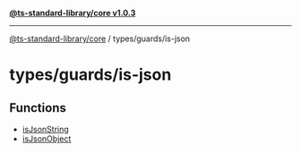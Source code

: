[**@ts-standard-library/core v1.0.3**](../../../README.md)

***

[@ts-standard-library/core](../../../modules.md) / types/guards/is-json

# types/guards/is-json

## Functions

- [isJsonString](functions/isJsonString.md)
- [isJsonObject](functions/isJsonObject.md)
